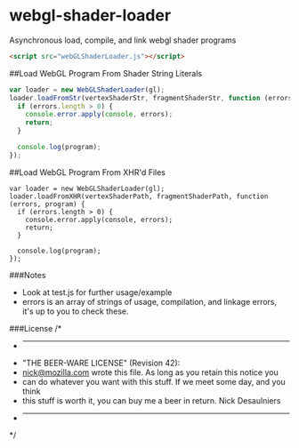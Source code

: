 webgl-shader-loader
===================

Asynchronous load, compile, and link webgl shader programs

```html
<script src="webGLShaderLoader.js"></script>
```

##Load WebGL Program From Shader String Literals
```javascript
var loader = new WebGLShaderLoader(gl);
loader.loadFromStr(vertexShaderStr, fragmentShaderStr, function (errors, program) {
  if (errors.length > 0) {
    console.error.apply(console, errors);
    return;
  }

  console.log(program);
});
```

##Load WebGL Program From XHR'd Files
```
var loader = new WebGLShaderLoader(gl);
loader.loadFromXHR(vertexShaderPath, fragmentShaderPath, function (errors, program) {
  if (errors.length > 0) {
    console.error.apply(console, errors);
    return;
  }

  console.log(program);
});
```

###Notes
* Look at test.js for further usage/example
* errors is an array of strings of usage, compilation, and linkage errors, it's up to you to check these.

###License
/*
 * ----------------------------------------------------------------------------
 * "THE BEER-WARE LICENSE" (Revision 42):
 * <nick@mozilla.com> wrote this file. As long as you retain this notice you
 * can do whatever you want with this stuff. If we meet some day, and you think
 * this stuff is worth it, you can buy me a beer in return.  Nick Desaulniers
 * ----------------------------------------------------------------------------
 */

